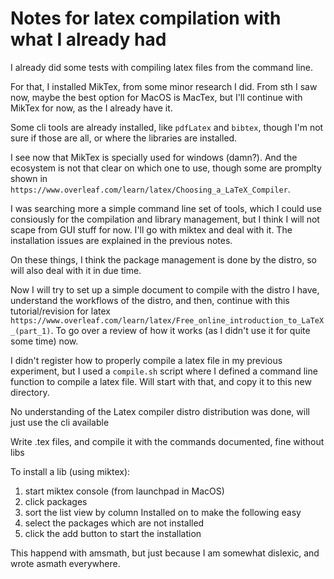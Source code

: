 # Notes for latex compilation with what I already had

I already did some tests with compiling latex files from the command line.

For that, I installed MikTex, from some minor research I did. From sth
I saw now, maybe the best option for MacOS is MacTex, but I'll continue
with MikTex for now, as the I already have it.

Some cli tools are already installed, like `pdfLatex` and `bibtex`, though
I'm not sure if those are all, or where the libraries are installed.

I see now that MikTex is specially used for windows (damn?). And the
ecosystem is not that clear on which one to use, though some are promplty
shown in `https://www.overleaf.com/learn/latex/Choosing_a_LaTeX_Compiler`.

I was searching more a simple command line set of tools, which I could use
consiously for the compilation and library management, but I think I will
not scape from GUI stuff for now. I'll go with miktex and deal with it.
The installation issues are explained in the previous notes.

On these things, I think the package management is done by the distro, so
will also deal with it in due time.

Now I will try to set up a simple document to compile with the distro
I have, understand the workflows of the distro, and then, continue with
this tutorial/revision for latex `https://www.overleaf.com/learn/latex/Free_online_introduction_to_LaTeX_(part_1)`.
To go over a review of how it works (as I didn't use it for quite some time)
now.

I didn't register how to properly compile a latex file in my previous experiment, but I used a
`compile.sh` script where I defined a command line function to compile a latex file. Will start
with that, and copy it to this new directory.

No understanding of the Latex compiler distro distribution was done, will just use the cli
available

Write .tex files, and compile it with the commands documented, fine without libs

To install a lib (using miktex):
1. start miktex console (from launchpad in MacOS)
2. click packages
3. sort the list view by column Installed on to make the following easy
4. select the packages which are not installed
5. click the add button to start the installation

This happend with amsmath, but just because I am somewhat dislexic, and wrote asmath
everywhere.
